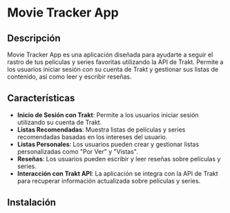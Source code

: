 # Movie Tracker App

## Descripción

Movie Tracker App es una aplicación diseñada para ayudarte a seguir el rastro de tus películas y series favoritas utilizando la API de Trakt. Permite a los usuarios iniciar sesión con su cuenta de Trakt y gestionar sus listas de contenido, así como leer y escribir reseñas.

## Características

- **Inicio de Sesión con Trakt**: Permite a los usuarios iniciar sesión utilizando su cuenta de Trakt.
- **Listas Recomendadas**: Muestra listas de películas y series recomendadas basadas en los intereses del usuario.
- **Listas Personales**: Los usuarios pueden crear y gestionar listas personalizadas como "Por Ver" y "Vistas".
- **Reseñas**: Los usuarios pueden escribir y leer reseñas sobre películas y series.
- **Interacción con Trakt API**: La aplicación se integra con la API de Trakt para recuperar información actualizada sobre películas y series.

## Instalación